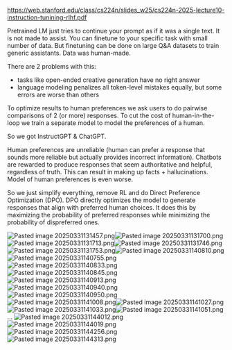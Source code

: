 https://web.stanford.edu/class/cs224n/slides_w25/cs224n-2025-lecture10-instruction-tunining-rlhf.pdf

Pretrained LM just tries to continue your prompt as if it was a single text. It is not made to assist. You can finetune to your specific task with small number of data. But finetuning can be done on large Q&A datasets to train generic assistants. Data was human-made. 

There are 2 problems with this:
- tasks like open-ended creative generation have no right answer
- language modeling penalizes all token-level mistakes equally, but some errors are worse than others

To optimize results to human preferences we ask users to do pairwise comparisons of 2 (or more) responses. To cut the cost of human-in-the-loop we train a separate model to model the preferences of a human.

So we got InstructGPT & ChatGPT.

Human preferences are unreliable (human can prefer a response that sounds more reliable but actually provides incorrect information). Chatbots are rewarded to produce responses that seem authoritative and helpful, regardless of truth. This can result in making up facts + hallucinations.
Model of human preferences is even worse.

So we just simplify everything, remove RL and do Direct Preference Optimization (DPO).
DPO directly optimizes the model to generate responses that align with preferred human choices. It does this by maximizing the probability of preferred responses while minimizing the probability of dispreferred ones.

![Pasted image 20250331131457.png](../../attachments/Pasted%20image%2020250331131457.png)![Pasted image 20250331131700.png](../../attachments/Pasted%20image%2020250331131700.png)![Pasted image 20250331131713.png](../../attachments/Pasted%20image%2020250331131713.png)![Pasted image 20250331131746.png](../../attachments/Pasted%20image%2020250331131746.png)![Pasted image 20250331131753.png](../../attachments/Pasted%20image%2020250331131753.png)![Pasted image 20250331140810.png](../../attachments/Pasted%20image%2020250331140810.png)![Pasted image 20250331140755.png](../../attachments/Pasted%20image%2020250331140755.png)![Pasted image 20250331140833.png](../../attachments/Pasted%20image%2020250331140833.png)![Pasted image 20250331140845.png](../../attachments/Pasted%20image%2020250331140845.png)![Pasted image 20250331140913.png](../../attachments/Pasted%20image%2020250331140913.png)![Pasted image 20250331140940.png](../../attachments/Pasted%20image%2020250331140940.png)![Pasted image 20250331140950.png](../../attachments/Pasted%20image%2020250331140950.png)![Pasted image 20250331141008.png](../../attachments/Pasted%20image%2020250331141008.png)![Pasted image 20250331141027.png](../../attachments/Pasted%20image%2020250331141027.png)![Pasted image 20250331141033.png](../../attachments/Pasted%20image%2020250331141033.png)![Pasted image 20250331141051.png](../../attachments/Pasted%20image%2020250331141051.png)
...
![Pasted image 20250331144012.png](../../attachments/Pasted%20image%2020250331144012.png)![Pasted image 20250331144019.png](../../attachments/Pasted%20image%2020250331144019.png)![Pasted image 20250331144256.png](../../attachments/Pasted%20image%2020250331144256.png)![Pasted image 20250331144313.png](../../attachments/Pasted%20image%2020250331144313.png)